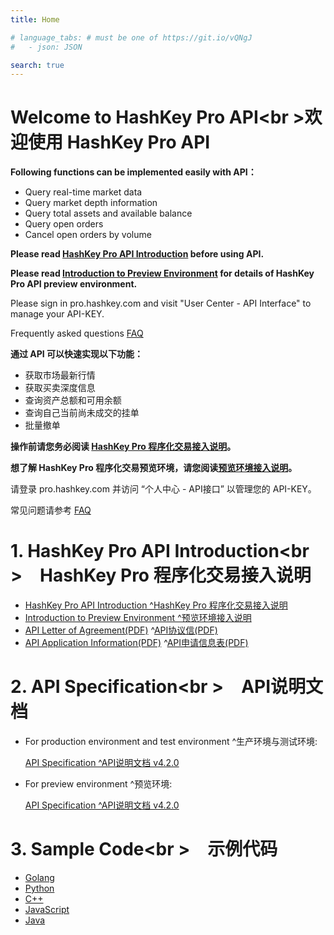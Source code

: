 ```yaml
---
title: Home

# language_tabs: # must be one of https://git.io/vQNgJ
#   - json: JSON 

search: true
---
```


# Welcome to HashKey Pro API<br \>欢迎使用 HashKey Pro API

**Following functions can be implemented easily with API：**

* Query real-time market data
* Query market depth information
* Query total assets and available balance
* Query open orders
* Cancel open orders by volume

**Please read [HashKey Pro API Introduction](https://hashkeypro.github.io/api-intro/) before using API.**

**Please read [Introduction to Preview Environment](https://hashkeypro.github.io/api-intro-pre/) for details of HashKey Pro API preview environment.**

Please sign in pro.hashkey.com and visit "User Center - API Interface" to manage your API-KEY.

Frequently asked questions [FAQ](https://support.pro.hashkey.com/hc/en-us/search?utf8=%E2%9C%93&query=API)

**通过 API 可以快速实现以下功能：**

* 获取市场最新行情
* 获取买卖深度信息
* 查询资产总额和可用余额
* 查询自己当前尚未成交的挂单
* 批量撤单

**操作前请您务必阅读 [HashKey Pro 程序化交易接入说明](https://hashkeypro.github.io/api-intro/)。**

**想了解 HashKey Pro 程序化交易预览环境，请您阅读[预览环境接入说明](https://hashkeypro.github.io/api-intro-pre/)。**

请登录 pro.hashkey.com 并访问 “个人中心 - API接口” 以管理您的 API-KEY。

常见问题请参考 [FAQ](https://support.pro.hashkey.com/hc/zh-cn/search?utf8=%E2%9C%93&query=API)

# 1. HashKey Pro API Introduction<br \>&emsp;HashKey Pro 程序化交易接入说明
* [HashKey Pro API Introduction ^HashKey Pro 程序化交易接入说明](https://hashkeypro.github.io/api-intro/)
* [Introduction to Preview Environment ^预览环境接入说明](https://hashkeypro.github.io/api-intro-pre/)
* [API Letter of Agreement(PDF)](https://github.com/hashkeypro/api-src/raw/master/doc/API_Letter_of_Agreement_EN%20HashKey%20Pro.pdf) ^[API协议信(PDF)](https://github.com/hashkeypro/api-src/raw/master/doc/API_Letter_of_Agreement_CN%20HashKey%20Pro.pdf)
* [API Application Information(PDF)](https://github.com/hashkeypro/api-src/raw/master/doc/API_Application_Information_EN%20HK%20PRO.pdf) ^[API申请信息表(PDF)](https://github.com/hashkeypro/api-src/raw/master/doc/API_Application_Information_CN%20HK%20PRO.pdf)

# 2. API Specification<br \>&emsp;API说明文档

* For production environment and test environment ^生产环境与测试环境:

  [API Specification ^API说明文档 v4.2.0](https://hashkeypro.github.io/api-spec/)

* For preview environment ^预览环境:

  [API Specification ^API说明文档 v4.2.0](https://hashkeypro.github.io/api-spec/)

# 3. Sample Code<br \>&emsp;示例代码

* [Golang](https://github.com/hashkeypro/api-src/tree/master/golang)
* [Python](https://github.com/hashkeypro/api-src/tree/master/python)
* [C++](https://github.com/hashkeypro/api-src/tree/master/cpp)
* [JavaScript](https://github.com/hashkeypro/api-src/tree/master/javascript)
* [Java](https://github.com/hashkeypro/api-src/tree/master/java)
